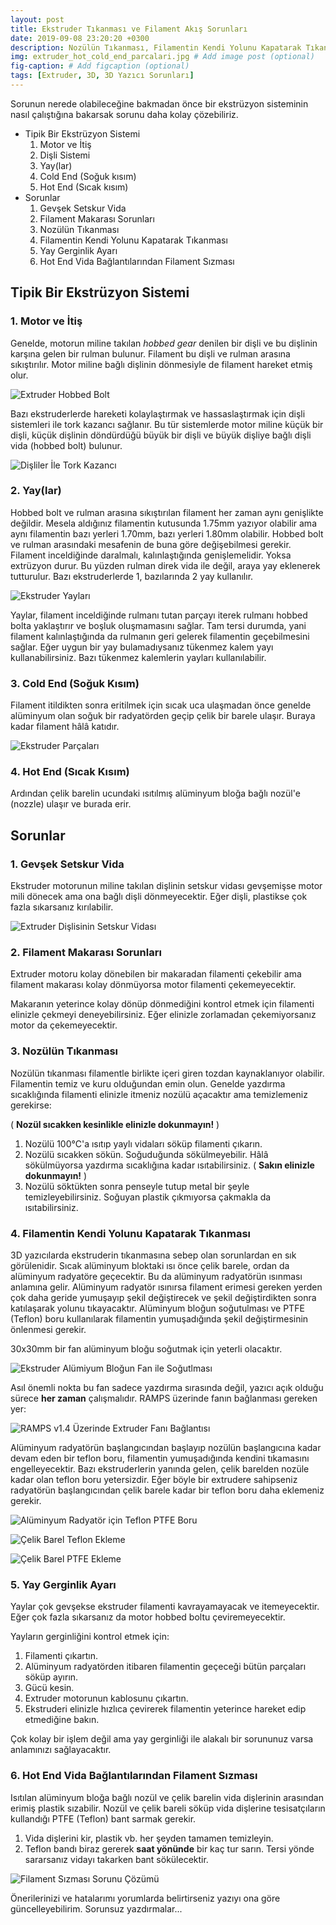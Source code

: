 ```yaml
---
layout: post
title: Ekstruder Tıkanması ve Filament Akış Sorunları
date: 2019-09-08 23:20:20 +0300
description: Nozülün Tıkanması, Filamentin Kendi Yolunu Kapatarak Tıkanması, Yay Gerginlik Ayarı, Hot End Vida Bağlantılarından Filament Sızması
img: extruder_hot_cold_end_parcalari.jpg # Add image post (optional)
fig-caption: # Add figcaption (optional)
tags: [Extruder, 3D, 3D Yazıcı Sorunları]
---
```


 Sorunun nerede olabileceğine bakmadan önce bir ekstrüzyon sisteminin nasıl çalıştığına bakarsak sorunu daha kolay çözebiliriz.

* Tipik Bir Ekstrüzyon Sistemi
	1. Motor ve İtiş
	2. Dişli Sistemi
	3. Yay(lar)
	4. Cold End (Soğuk kısım)
	5. Hot End (Sıcak kısım)
* Sorunlar
	1. Gevşek Setskur Vida
	2. Filament Makarası Sorunları
	3. Nozülün Tıkanması
	4. Filamentin Kendi Yolunu Kapatarak Tıkanması
	5. Yay Gerginlik Ayarı
	6. Hot End Vida Bağlantılarından Filament Sızması

## Tipik Bir Ekstrüzyon Sistemi

### 1. Motor ve İtiş
 Genelde, motorun miline takılan *hobbed gear* denilen bir dişli ve bu dişlinin karşına gelen bir rulman bulunur. Filament bu dişli ve rulman arasına sıkıştırılır. Motor miline bağlı dişlinin dönmesiyle de filament hareket etmiş olur.

![Extruder Hobbed Bolt]({{site.baseurl}}/assets/img/hobbed_bolt_filament.jpg)

 Bazı ekstruderlerde hareketi kolaylaştırmak ve hassaslaştırmak için dişli sistemleri ile tork kazancı sağlanır. Bu tür sistemlerde motor miline küçük bir dişli, küçük dişlinin döndürdüğü büyük bir dişli ve büyük dişliye bağlı dişli vida (hobbed bolt) bulunur.

![Dişliler İle Tork Kazancı]({{site.baseurl}}/assets/img/disliler_ile_tork_kazanci.jpg)

### 2. Yay(lar)
 Hobbed bolt ve rulman arasına sıkıştırılan filament her zaman aynı genişlikte değildir. Mesela aldığınız filamentin kutusunda 1.75mm yazıyor olabilir ama aynı filamentin bazı yerleri 1.70mm, bazı yerleri 1.80mm olabilir. Hobbed bolt ve rulman arasındaki mesafenin de buna göre değişebilmesi gerekir. Filament inceldiğinde daralmalı, kalınlaştığında genişlemelidir. Yoksa extrüzyon durur. Bu yüzden rulman direk vida ile değil, araya yay eklenerek tutturulur. Bazı ekstruderlerde 1, bazılarında 2 yay kullanılır.

![Ekstruder Yayları]({{site.baseurl}}/assets/img/ekstruder_yaylari.jpg)

 Yaylar, filament inceldiğinde rulmanı tutan parçayı iterek rulmanı hobbed bolta yaklaştırır ve boşluk oluşmamasını sağlar.
 Tam tersi durumda, yani filament kalınlaştığında da rulmanın geri gelerek filamentin geçebilmesini sağlar.
 Eğer uygun bir yay bulamadıysanız tükenmez kalem yayı kullanabilirsiniz. Bazı tükenmez kalemlerin yayları kullanılabilir.


### 3. Cold End (Soğuk Kısım)
 Filament itildikten sonra eritilmek için sıcak uca ulaşmadan önce genelde alüminyum olan soğuk bir radyatörden geçip çelik bir barele ulaşır. Buraya kadar filament hâlâ katıdır.

![Ekstruder Parçaları]({{site.baseurl}}/assets/img/ekstruder_parcalari.jpg)

### 4. Hot End (Sıcak Kısım)
 Ardından çelik barelin ucundaki ısıtılmış alüminyum bloğa bağlı nozül'e (nozzle) ulaşır ve burada erir. 

## Sorunlar

### 1. Gevşek Setskur Vida
 Ekstruder motorunun miline takılan dişlinin setskur vidası gevşemişse motor mili dönecek ama ona bağlı dişli dönmeyecektir. Eğer dişli, plastikse çok fazla sıkarsanız kırılabilir.

![Extruder Dişlisinin Setskur Vidası]({{site.baseurl}}/assets/img/extruder_setskur.jpg)

### 2. Filament Makarası Sorunları
 Extruder motoru kolay dönebilen bir makaradan filamenti çekebilir ama filament makarası kolay dönmüyorsa motor filamenti çekemeyecektir.

 Makaranın yeterince kolay dönüp dönmediğini kontrol etmek için filamenti elinizle çekmeyi deneyebilirsiniz. Eğer elinizle zorlamadan çekemiyorsanız motor da çekemeyecektir.

### 3. Nozülün Tıkanması
Nozülün tıkanması filamentle birlikte içeri giren tozdan kaynaklanıyor olabilir. Filamentin temiz ve kuru olduğundan emin olun. Genelde yazdırma sıcaklığında filamenti elinizle itmeniz nozülü açacaktır ama temizlemeniz gerekirse:

( **Nozül sıcakken kesinlikle elinizle dokunmayın!** )
1. Nozülü 100°C'a ısıtıp yaylı vidaları söküp filamenti çıkarın.
2. Nozülü sıcakken sökün. Soğuduğunda sökülmeyebilir. Hâlâ sökülmüyorsa yazdırma sıcaklığına kadar ısıtabilirsiniz. ( **Sakın elinizle dokunmayın!** )
3. Nozülü söktükten sonra penseyle tutup metal bir şeyle temizleyebilirsiniz. Soğuyan plastik çıkmıyorsa çakmakla da ısıtabilirsiniz.

### 4. Filamentin Kendi Yolunu Kapatarak Tıkanması
 3D yazıcılarda ekstruderin tıkanmasına sebep olan sorunlardan en sık görülenidir. Sıcak alüminyum bloktaki ısı önce çelik barele, ordan da alüminyum radyatöre geçecektir. Bu da alüminyum radyatörün ısınması anlamına gelir. Alüminyum radyatör ısınırsa filament erimesi gereken yerden çok daha geride yumuşayıp şekil değiştirecek ve şekil değiştirdikten sonra katılaşarak yolunu tıkayacaktır. Alüminyum bloğun soğutulması ve PTFE (Teflon) boru kullanılarak filamentin yumuşadığında şekil değiştirmesinin önlenmesi gerekir.

 30x30mm bir fan alüminyum bloğu soğutmak için yeterli olacaktır.

![Ekstruder Alümiyum Bloğun Fan ile Soğutlması]({{site.baseurl}}/assets/img/aluminyum_blok_sogutma_fan.jpg)

 Asıl önemli nokta bu fan sadece yazdırma sırasında değil, yazıcı açık olduğu sürece **her zaman** çalışmalıdır. RAMPS üzerinde fanın bağlanması gereken yer:

![RAMPS v1.4 Üzerinde Extruder Fanı Bağlantısı]({{site.baseurl}}/assets/img/RAMPS_extruder_fan_pin.jpg)

Alüminyum radyatörün başlangıcından başlayıp nozülün başlangıcına kadar devam eden bir teflon boru, filamentin yumuşadığında kendini tıkamasını engelleyecektir. Bazı ekstruderlerin yanında gelen, çelik barelden nozüle kadar olan teflon boru yetersizdir. Eğer böyle bir extrudere sahipseniz radyatörün başlangıcından çelik barele kadar bir teflon boru daha eklemeniz gerekir. 

![Alüminyum Radyatör için Teflon PTFE Boru]({{site.baseurl}}/assets/img/aluminyum_radyator_teflon.jpg)

![Çelik Barel Teflon Ekleme]({{site.baseurl}}/assets/img/barel_teflon_ekleme.jpg)

![Çelik Barel PTFE Ekleme]({{site.baseurl}}/assets/img/barel_PTFE_ekleme.jpg)

### 5. Yay Gerginlik Ayarı
 Yaylar çok gevşekse ekstruder filamenti kavrayamayacak ve itemeyecektir. Eğer çok fazla sıkarsanız da motor hobbed boltu çeviremeyecektir.

Yayların gerginliğini kontrol etmek için:
1. Filamenti çıkartın.
2. Alüminyum radyatörden itibaren filamentin geçeceği bütün parçaları söküp ayırın.
3. Gücü kesin.
4. Extruder motorunun kablosunu çıkartın.
5. Ekstruderi elinizle hızlıca çevirerek filamentin yeterince hareket edip etmediğine bakın.

Çok kolay bir işlem değil ama yay gerginliği ile alakalı bir sorununuz varsa anlamınızı sağlayacaktır.

### 6. Hot End Vida Bağlantılarından Filament Sızması
 Isıtılan alüminyum bloğa bağlı nozül ve çelik barelin vida dişlerinin arasından erimiş plastik sızabilir. Nozül ve çelik bareli söküp vida dişlerine tesisatçıların kullandığı PTFE (Teflon) bant sarmak gerekir.
1. Vida dişlerini kir, plastik vb. her şeyden tamamen temizleyin.
2. Teflon bandı biraz gererek **saat yönünde** bir kaç tur sarın. Tersi yönde sararsanız vidayı takarken bant sökülecektir.

![Filament Sızması Sorunu Çözümü]({{site.baseurl}}/assets/img/filament_sizdirma.jpg)

Önerilerinizi ve hatalarımı yorumlarda belirtirseniz yazıyı ona göre güncelleyebilirim. Sorunsuz yazdırmalar...
